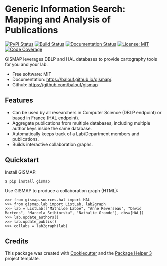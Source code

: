 # Generic Information Search: Mapping and Analysis of Publications


[![PyPI Status](https://img.shields.io/pypi/v/gismap.svg)](https://pypi.python.org/pypi/gismap)
[![Build Status](https://github.com/balouf/gismap/actions/workflows/build.yml/badge.svg?branch=main)](https://github.com/balouf/gismap/actions?query=workflow%3Abuild)
[![Documentation Status](https://github.com/balouf/gismap/actions/workflows/docs.yml/badge.svg?branch=main)](https://github.com/balouf/gismap/actions?query=workflow%3Adocs)
[![License: MIT](https://img.shields.io/badge/license-MIT-yellow.svg)](https://opensource.org/licenses/MIT)
[![Code Coverage](https://codecov.io/gh/balouf/gismap/branch/main/graphs/badge.svg)](https://codecov.io/gh/balouf/gismap/tree/main)

GISMAP leverages DBLP and HAL databases to provide cartography tools for you and your lab.

- Free software: MIT
- Documentation: <https://balouf.github.io/gismap/>.
- Github: <https://github.com/balouf/gismap>

## Features

- Can be used by all researchers in Computer Science (DBLP endpoint) or based in France (HAL endpoint).
- Aggregate publications from multiple databases, including multiple author keys inside the same database.
- Automatically keeps track of a Lab/Department members and publications.
- Builds interactive collaboration graphs.

## Quickstart

Install GISMAP:

```console
$ pip install gismap
```

Use GISMAP to produce a collaboration graph (HTML):

```pycon
>>> from gismap.sources.hal import HAL
>>> from gismap.lab import ListLab, lab2graph
>>> lab = ListLab(["Mathilde Labbé", "Anne Reverseau", "David Martens", "Marcela Scibiorska", "Nathalie Grande"], dbs=[HAL])
>>> lab.update_authors()
>>> lab.update_publis()
>>> collabs = lab2graph(lab)
```

## Credits

This package was created with [Cookiecutter][CC] and the [Package Helper 3][PH3] project template.

[CC]: <https://github.com/audreyr/cookiecutter>
[PH3]: <https://balouf.github.io/package-helper-3/>
